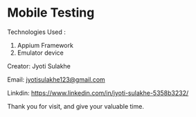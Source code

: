 # Mobile Testing

Technologies Used :
1. Appium Framework
2. Emulator device 


Creator: Jyoti Sulakhe

Email: jyotisulakhe123@gmail.com

Linkdin: https://www.linkedin.com/in/jyoti-sulakhe-5358b3232/

Thank you for visit, and give your valuable time.
